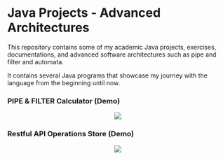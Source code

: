 # Java Projects - Advanced Architectures

This repository contains some of my academic Java projects, exercises, documentations, and advanced software architectures such as pipe and filter and automata.

It contains several Java programs that showcase my journey with the language from the beginning until now.

### PIPE & FILTER Calculator (Demo)
<div align="center">
   <img src="https://github.com/Bilal-Belli/JavaProjectsAdvancedArchitectures/assets/74218805/88c353eb-644a-4b8a-8ef3-d0ceb27135aa">
</div>

### Restful API Operations Store (Demo)
<div align="center">
   <img src="https://github.com/Bilal-Belli/JavaProjectsAdvancedArchitectures/assets/74218805/8114a5a0-9075-4f59-addd-1ce0165504d3">
</div>
